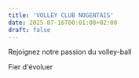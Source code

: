 ```yaml
---
title: 'VOLLEY CLUB NOGENTAIS'
date: 2025-07-16T00:01:08+02:00
draft: false
---
```


Rejoignez notre passion du volley-ball

Fier d'évoluer
